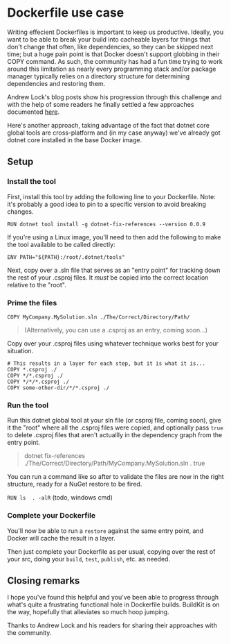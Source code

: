 # Dockerfile use case

Writing effecient Dockerfiles is important to keep us productive. Ideally, you want to be able to break your build into cacheable layers for things that don't change that often, like dependencies, so they can be skipped next time; but a huge pain point is that Docker doesn't support globbing in their COPY command. As such, the community has had a fun time trying to work around this limitation as nearly every programming stack and/or package manager typically relies on a directory structure for determining dependencies and restoring them.  

Andrew Lock's blog posts show his progression through this challenge and with the help of some readers he finally settled a few approaches documented 
[here](https://andrewlock.net/optimising-asp-net-core-apps-in-docker-avoiding-manually-copying-csproj-files-part-2/).

Here's another approach, taking advantage of the fact that dotnet core global tools are cross-platform and (in my case anyway) we've already got dotnet core installed in the base Docker image.

## Setup

### Install the tool
First, install this tool by adding the following line to your Dockerfile.
Note: it's probably a good idea to pin to a specific version to avoid breaking changes.

`RUN dotnet tool install -g dotnet-fix-references --version 0.0.9`

If you're using a Linux image, you'll need to then add the following to make the tool available to be called directly:

`ENV PATH="${PATH}:/root/.dotnet/tools"`

Next, copy over a .sln file that serves as an "entry point" for tracking down the rest of your .csproj files. It *must* be copied into the correct location relative to the "root".

### Prime the files
`COPY MyCompany.MySolution.sln ./The/Correct/Directory/Path/`

> (Alternatively, you can use a .csproj as an entry, coming soon...)

Copy over your .csproj files using whatever technique works best for your situation.

```
# This results in a layer for each step, but it is what it is...
COPY *.csproj ./
COPY */*.csproj ./
COPY */*/*.csproj ./
COPY some-other-dir/*/*.csproj ./
```

### Run the tool
Run this dotnet global tool at your sln file (or csproj file, coming soon), give it the "root" where all the .csproj files were copied, and optionally pass `true` to delete .csproj files that aren't actuallly in the dependency graph from the entry point.
> dotnet fix-references ./The/Correct/Directory/Path/MyCompany.MySolution.sln . true

You can run a command like so after to validate the files are now in the right structure, ready for a NuGet restore to be fired.

`RUN ls  . -alR`
(todo, windows cmd)

### Complete your Dockerfile

You'll now be able to run a `restore` against the same entry point, and Docker will cache the result in a layer.

Then just complete your Dockerfile as per usual, copying over the rest of your src, doing your `build`, `test`, `publish`, etc. as needed.

## Closing remarks

I hope you've found this helpful and you've been able to progress through what's quite a frustrating functional hole in Dockerfile builds. BuildKit is on the way, hopefully that alleviates so much hoop jumping.

Thanks to Andrew Lock and his readers for sharing their approaches with the community. 

